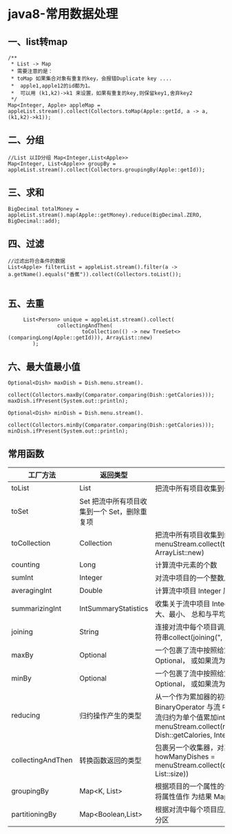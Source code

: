# java8-常用数据处理

## 一、list转map
```
/**
 * List -> Map
 * 需要注意的是：
 * toMap 如果集合对象有重复的key，会报错Duplicate key ....
 *  apple1,apple12的id都为1。
 *  可以用 (k1,k2)->k1 来设置，如果有重复的key,则保留key1,舍弃key2
 */
Map<Integer, Apple> appleMap = appleList.stream().collect(Collectors.toMap(Apple::getId, a -> a,(k1,k2)->k1));
```

## 二、分组
```
//List 以ID分组 Map<Integer,List<Apple>>
Map<Integer, List<Apple>> groupBy = appleList.stream().collect(Collectors.groupingBy(Apple::getId));
```

## 三、求和
```
BigDecimal totalMoney = appleList.stream().map(Apple::getMoney).reduce(BigDecimal.ZERO, BigDecimal::add);
```

## 四、过滤
```
//过滤出符合条件的数据
List<Apple> filterList = appleList.stream().filter(a -> a.getName().equals("香蕉")).collect(Collectors.toList());
 
```

## 五、去重
```// 根据id去重
     List<Person> unique = appleList.stream().collect(
                collectingAndThen(
                        toCollection(() -> new TreeSet<>(comparingLong(Apple::getId))), ArrayList::new)
        );
```
## 六、最大值最小值
```
Optional<Dish> maxDish = Dish.menu.stream().
      collect(Collectors.maxBy(Comparator.comparing(Dish::getCalories)));
maxDish.ifPresent(System.out::println);
 
Optional<Dish> minDish = Dish.menu.stream().
      collect(Collectors.minBy(Comparator.comparing(Dish::getCalories)));
minDish.ifPresent(System.out::println);
```

## 常用函数
|工厂方法 |	返回类型| 	作用|
|-|-|-|
|toList 	| List<T> 	|把流中所有项目收集到一个 List|
|toSet 	    |Set<T> 	把流中所有项目收集到一个 Set，删除重复项|
|toCollection 	|Collection<T>| 	把流中所有项目收集到给定的供应源创建的集合menuStream.collect(toCollection(), ArrayList::new)|
|counting 	|Long |	计算流中元素的个数|
|sumInt 	 |Integer |	对流中项目的一个整数属性求和|
|averagingInt 	|Double |	计算流中项目 Integer 属性的平均值|
|summarizingInt 	|IntSummaryStatistics |	收集关于流中项目 Integer 属性的统计值，例如最大、最小、 总和与平均值|
|joining 	|String |	连接对流中每个项目调用 toString 方法所生成的字符串collect(joining(", "))|
|maxBy 	|Optional<T> |	一个包裹了流中按照给定比较器选出的最大元素的 Optional， 或如果流为空则为 Optional.empty()|
|minBy 	|Optional<T> 	|一个包裹了流中按照给定比较器选出的最小元素的 Optional， 或如果流为空则为 Optional.empty()|
|reducing 	|归约操作产生的类型 |	从一个作为累加器的初始值开始，利用 BinaryOperator 与流 中的元素逐个结合，从而将流归约为单个值累加int totalCalories = menuStream.collect(reducing(0, Dish::getCalories, Integer::sum));|
|collectingAndThen 	|转换函数返回的类型 |	包裹另一个收集器，对其结果应用转换函数int howManyDishes = menuStream.collect(collectingAndThen(toList(), List::size))|
|groupingBy 	|Map<K, List<T>> |	根据项目的一个属性的值对流中的项目作问组，并将属性值作 为结果 Map 的键|
|partitioningBy 	|Map<Boolean,List<T>>| 	根据对流中每个项目应用谓词的结果来对项目进行分区|
